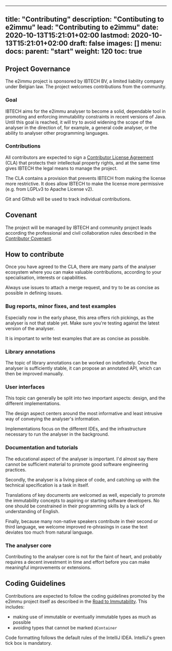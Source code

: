 
---
title: "Contributing"
description: "Contibuting to e2immu"
lead: "Contributing to e2immu"
date: 2020-10-13T15:21:01+02:00
lastmod: 2020-10-13T15:21:01+02:00
draft: false
images: []
menu:
  docs:
    parent: "start"
weight: 120
toc: true
---

## Project Governance

The e2immu project is sponsored by IBTECH BV, a limited liability company under Belgian law. The project welcomes
contributions from the community.

### Goal

IBTECH aims for the e2immu analyser to become a solid, dependable tool in promoting and enforcing immutability
constraints in recent versions of Java. Until this goal is reached, it will try to avoid widening the scope of the
analyser in the direction of, for example, a general code analyser, or the ability to analyser other programming
languages.

### Contributions

All contributors are expected to sign a [Contributor License Agreement](http://) (CLA) that protects their intellectual
property rights, and at the same time gives IBTECH the legal means to manage the project.

The CLA contains a provision that prevents IBTECH from making the license more restrictive. It does allow IBTECH to make
the license more permissive (e.g. from LGPLv3 to Apache License v2).

Git and Github will be used to track individual contributions.

## Covenant

The project will be managed by IBTECH and community project leads according the professional and civil collaboration
rules described in the [Contributor Covenant](https://www.contributor-covenant.org/version/2/0/code_of_conduct/).

## How to contribute

Once you have agreed to the CLA, there are many parts of the analyser ecosystem where you can make valuable
contributions, according to your specialisation, interests or capabilities.

Always use issues to attach a merge request, and try to be as concise as possible in defining issues.

### Bug reports, minor fixes, and test examples

Especially now in the early phase, this area offers rich pickings, as the analyser is not that stable yet. Make sure
you're testing against the latest version of the analyser.

It is important to write test examples that are as concise as possible.

### Library annotations

The topic of library annotations can be worked on indefinitely. Once the analyser is sufficiently stable, it can propose
an annotated API, which can then be improved manually.

### User interfaces

This topic can generally be split into two important aspects: design, and the different implementations.

The design aspect centers around the most informative and least intrusive way of conveying the analyser's information.

Implementations focus on the different IDEs, and the infrastructure necessary to run the analyser in the background.

### Documentation and tutorials

The educational aspect of the analyser is important. I'd almost say there cannot be sufficient material to promote good
software engineering practices.

Secondly, the analyser is a living piece of code, and catching up with the technical specification is a task in itself.

Translations of key documents are welcomed as well, especially to promote the immutability concepts to aspiring or
starting software developers. No one should be constrained in their programming skills by a lack of understanding of
English.

Finally, because many non-native speakers contribute in their second or third language, we welcome improved re-phrasings
in case the text deviates too much from natural language.

### The analyser core

Contributing to the analyser core is not for the faint of heart, and probably requires a decent investment in time and
effort before you can make meaningful improvements or extensions.

## Coding Guidelines

Contributions are expected to follow the coding guidelines promoted by the e2immu project itself as described in
the [Road to Immutability](/road-to-immutability/000-main.html). This includes:

- making use of immutable or eventually immutable types as much as possible
- avoiding types that cannot be marked `@Container`

Code formatting follows the default rules of the IntelliJ IDEA. IntelliJ's green tick box is mandatory.
